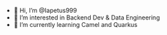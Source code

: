 - 👋 Hi, I’m @Iapetus999
- 👀 I’m interested in Backend Dev & Data Engineering
- 🌱 I’m currently learning Camel and Quarkus

<!---
Iapetus999/Iapetus999 is a ✨ special ✨ repository because its `README.md` (this file) appears on your GitHub profile.
You can click the Preview link to take a look at your changes.
--->
